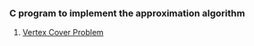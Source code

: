 ### C program to implement the approximation algorithm

1. [Vertex Cover Problem](https://github.com/Pragya2056/Design-and-Analysis-of-Algorithm/blob/master/Implement%20the%20approximation%20algorithm/Vertex-Cover-Problem.c)